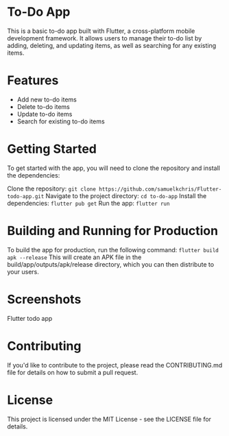 # To-Do App
This is a basic to-do app built with Flutter, a cross-platform mobile development framework. It allows users to manage their to-do list by adding, deleting, and updating items, as well as searching for any existing items.

# Features
- Add new to-do items
- Delete to-do items
- Update to-do items
- Search for existing to-do items

# Getting Started
To get started with the app, you will need to clone the repository and install the dependencies:

Clone the repository:
```git clone https://github.com/samuelkchris/Flutter-todo-app.git```
Navigate to the project directory:
``` cd to-do-app ```
Install the dependencies:
``` flutter pub get ```
Run the app:
``` flutter run ```
# Building and Running for Production
To build the app for production, run the following command:
``` flutter build apk --release ```
This will create an APK file in the build/app/outputs/apk/release directory, which you can then distribute to your users.

# Screenshots
Flutter todo app

# Contributing
If you'd like to contribute to the project, please read the CONTRIBUTING.md file for details on how to submit a pull request.

# License
This project is licensed under the MIT License - see the LICENSE file for details.